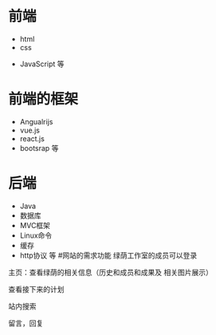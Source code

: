 ﻿# 前端+ html+ css* JavaScript 等# 前端的框架+ Angualrijs+ vue.js+ react.js+ bootsrap  等# 后端+ Java+ 数据库+ MVC框架+ Linux命令+ 缓存+ http协议 等#网站的需求功能绿荫工作室的成员可以登录主页：查看绿荫的相关信息（历史和成员和成果及相关图片展示）查看接下来的计划站内搜索留言，回复